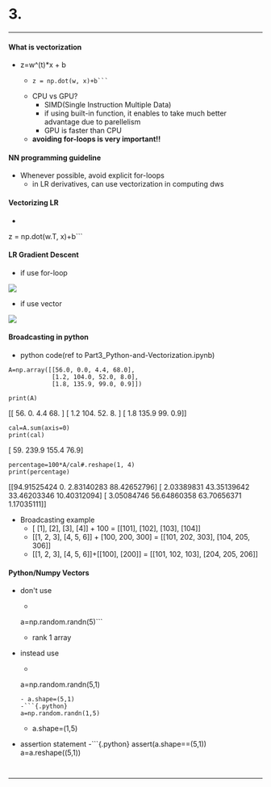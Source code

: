 
# 3. 
***
#### What is vectorization
* z=w^(t)*x + b
  - ```{.python}
    z = np.dot(w, x)+b```
  - CPU vs GPU?
    + SIMD(Single Instruction Multiple Data)
    + if using built-in function, it enables to take much better advantage due to parellelism
    + GPU is faster than CPU
  - **avoiding for-loops is very important!!**

#### NN programming guideline
* Whenever possible, avoid explicit for-loops
  - in LR derivatives, can use vectorization in computing dws

#### Vectorizing LR
* ```{.python}
z = np.dot(w.T, x)+b```

#### LR Gradient Descent
* if use for-loop

<img src="https://user-images.githubusercontent.com/68985625/135099140-5728e46e-ad46-4cf7-856d-81665cd01924.png">

* if use vector
<img src="https://user-images.githubusercontent.com/68985625/135099213-22a7a8dc-e8d4-4259-b194-8f96700f81b7.png">


#### Broadcasting in python
* python code(ref to Part3_Python-and-Vectorization.ipynb)
```{.python}
A=np.array([[56.0, 0.0, 4.4, 68.0],
            [1.2, 104.0, 52.0, 8.0],
            [1.8, 135.9, 99.0, 0.9]])

print(A)
```
[[ 56.    0.    4.4  68. ]
 [  1.2 104.   52.    8. ]
 [  1.8 135.9  99.    0.9]]

```{.python}
cal=A.sum(axis=0)
print(cal)
```
[ 59.  239.9 155.4  76.9]

```{.python}
percentage=100*A/cal#.reshape(1, 4)
print(percentage)
```
[[94.91525424  0.          2.83140283 88.42652796]
 [ 2.03389831 43.35139642 33.46203346 10.40312094]
 [ 3.05084746 56.64860358 63.70656371  1.17035111]]


* Broadcasting example
  - [ [1], [2], [3], [4]] + 100 = [[101], [102], [103], [104]]
  - [[1, 2, 3], [4, 5, 6]] + [100, 200, 300] = [[101, 202, 303], [104, 205, 306]]
  - [[1, 2, 3], [4, 5, 6]]+[[100], [200]] = [[101, 102, 103], [204, 205, 206]]


#### Python/Numpy Vectors
* don't use
  - ```{.python}
  a=np.random.randn(5)```
  - rank 1 array
* instead use
  - ```{.python}
  a=np.random.randn(5,1)
  ```
  - a.shape=(5,1)
  -```{.python}
  a=np.random.randn(1,5)
  ```
  - a.shape=(1,5)

* assertion statement
  -```{.python}
  assert(a.shape==(5,1))
  a=a.reshape((5,1))
  ```


***

